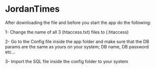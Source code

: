 # JordanTimes

After downloading the file and before you start the app do the following:

1- Change the name of all 3 (htaccess.txt) files to (.htaccess)

2- Go to the Config file inside the app folder and make sure that the DB params are the same as yours on your system; DB name, DB password etc...

3- Import the SQL file inside the config folder to your system
